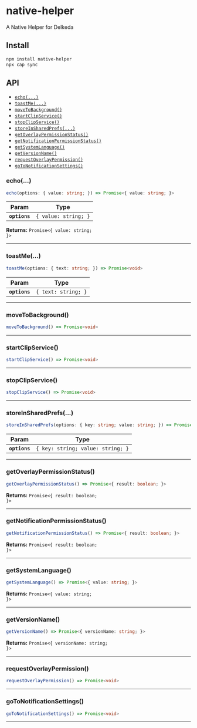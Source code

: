 # native-helper

A Native Helper for Delkeda

## Install

```bash
npm install native-helper
npx cap sync
```

## API

<docgen-index>

* [`echo(...)`](#echo)
* [`toastMe(...)`](#toastme)
* [`moveToBackground()`](#movetobackground)
* [`startClipService()`](#startclipservice)
* [`stopClipService()`](#stopclipservice)
* [`storeInSharedPrefs(...)`](#storeinsharedprefs)
* [`getOverlayPermissionStatus()`](#getoverlaypermissionstatus)
* [`getNotificationPermissionStatus()`](#getnotificationpermissionstatus)
* [`getSystemLanguage()`](#getsystemlanguage)
* [`getVersionName()`](#getversionname)
* [`requestOverlayPermission()`](#requestoverlaypermission)
* [`goToNotificationSettings()`](#gotonotificationsettings)

</docgen-index>

<docgen-api>
<!--Update the source file JSDoc comments and rerun docgen to update the docs below-->

### echo(...)

```typescript
echo(options: { value: string; }) => Promise<{ value: string; }>
```

| Param         | Type                            |
| ------------- | ------------------------------- |
| **`options`** | <code>{ value: string; }</code> |

**Returns:** <code>Promise&lt;{ value: string; }&gt;</code>

--------------------


### toastMe(...)

```typescript
toastMe(options: { text: string; }) => Promise<void>
```

| Param         | Type                           |
| ------------- | ------------------------------ |
| **`options`** | <code>{ text: string; }</code> |

--------------------


### moveToBackground()

```typescript
moveToBackground() => Promise<void>
```

--------------------


### startClipService()

```typescript
startClipService() => Promise<void>
```

--------------------


### stopClipService()

```typescript
stopClipService() => Promise<void>
```

--------------------


### storeInSharedPrefs(...)

```typescript
storeInSharedPrefs(options: { key: string; value: string; }) => Promise<void>
```

| Param         | Type                                         |
| ------------- | -------------------------------------------- |
| **`options`** | <code>{ key: string; value: string; }</code> |

--------------------


### getOverlayPermissionStatus()

```typescript
getOverlayPermissionStatus() => Promise<{ result: boolean; }>
```

**Returns:** <code>Promise&lt;{ result: boolean; }&gt;</code>

--------------------


### getNotificationPermissionStatus()

```typescript
getNotificationPermissionStatus() => Promise<{ result: boolean; }>
```

**Returns:** <code>Promise&lt;{ result: boolean; }&gt;</code>

--------------------


### getSystemLanguage()

```typescript
getSystemLanguage() => Promise<{ value: string; }>
```

**Returns:** <code>Promise&lt;{ value: string; }&gt;</code>

--------------------


### getVersionName()

```typescript
getVersionName() => Promise<{ versionName: string; }>
```

**Returns:** <code>Promise&lt;{ versionName: string; }&gt;</code>

--------------------


### requestOverlayPermission()

```typescript
requestOverlayPermission() => Promise<void>
```

--------------------


### goToNotificationSettings()

```typescript
goToNotificationSettings() => Promise<void>
```

--------------------

</docgen-api>
